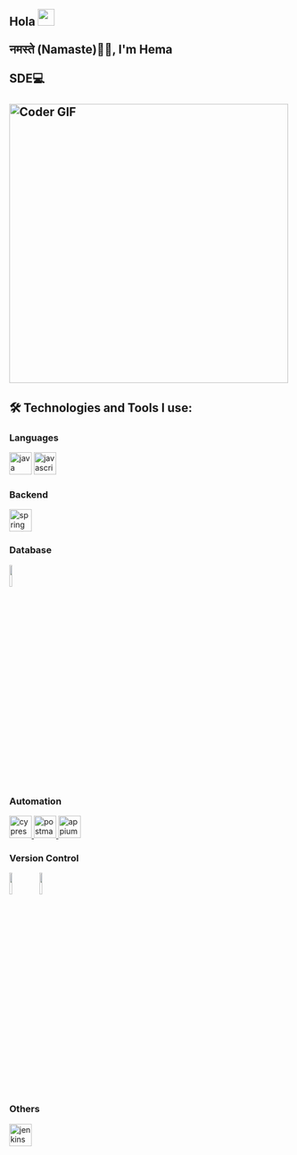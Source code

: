 <h2 align="left">
 <abc>
  <br>Hola <img src="https://user-images.githubusercontent.com/42378118/110234147-e3259600-7f4e-11eb-95be-0c4047144dea.gif" width="30"><br>
  <br> नमस्ते (Namaste)🙏🏻, I'm Hema <br>
  <br> SDE💻<br>
  <br>
    <img src="https://media.giphy.com/media/SWoSkN6DxTszqIKEqv/giphy.gif" alt="Coder GIF" width="500">
 </abc>
</h2> 
<h2 align="left">🛠️ Technologies and Tools I use:</h2>

### Languages
<a href="https://www.java.com" target="_blank"> <img src="https://www.vectorlogo.zone/logos/java/java-ar21.svg" alt="java" width="40" height="40"/></a>
<a href="https://www.javascript.org" target="_blank"> <img src="https://www.vectorlogo.zone/logos/javascript/javascript-ar21.svg" alt="javascript" width="40" height="40"/> </a> 

### Backend
<a href="https://spring.io/" target="_blank"> <img src="https://www.vectorlogo.zone/logos/springio/springio-icon.svg" alt="spring" width="40" height="40"/> </a>

### Database
<code><img width="10%" src="https://www.vectorlogo.zone/logos/postgresql/postgresql-ar21.svg"></code>

### Automation
<a href="https://www.cypress.io" target="_blank"> <img src="https://raw.githubusercontent.com/simple-icons/simple-icons/6e46ec1fc23b60c8fd0d2f2ff46db82e16dbd75f/icons/cypress.svg" alt="cypress" width="40" height="40"/> </a> 
<a href="https://postman.com" target="_blank"> <img src="https://www.vectorlogo.zone/logos/getpostman/getpostman-icon.svg" alt="postman" width="40" height="40"/> </a> 
<a href="https://appium.com" target="_blank"> <img src="https://github.com/detain/svg-logos/blob/master/svg/a/appium.svg" alt="appium" width="40" height="40"/> </a> 

### Version Control
<code><img width="10%" src="https://www.vectorlogo.zone/logos/github/github-ar21.svg"></code>
<code><img width="10%" src="https://www.vectorlogo.zone/logos/git-scm/git-scm-ar21.svg"></code>

### Others
<a href="https://www.jenkins.io" target="_blank"> <img src="https://www.vectorlogo.zone/logos/jenkins/jenkins-icon.svg" alt="jenkins" width="40" height="40"/> </a> 

